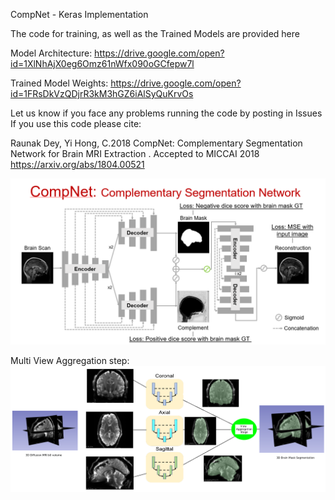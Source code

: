 CompNet - Keras Implementation

The code for training, as well as the Trained Models are provided here

Model Architecture: https://drive.google.com/open?id=1XlNhAjX0eg6Omz61nWfx090oGCfepw7l

Trained Model Weights: https://drive.google.com/open?id=1FRsDkVzQDjrR3kM3hGZ6iAlSyQuKrvOs

Let us know if you face any problems running the code by posting in Issues
If you use this code please cite:

Raunak Dey, Yi Hong, C.2018 CompNet: Complementary Segmentation Network for Brain MRI Extraction . Accepted to MICCAI 2018 https://arxiv.org/abs/1804.00521

![Screenshot](https://github.com/SenthilCaesar/CNN-Brain-MRI-Segmentation/blob/master/CompNet%20Arch.png)


Multi View Aggregation step:
![Screenshot](https://github.com/SenthilCaesar/CNN-Brain-MRI-Segmentation/blob/master/Multiview.png)

